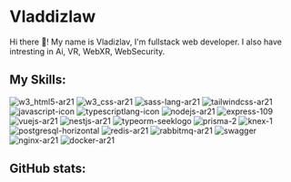 #  Vladdizlaw #




<!--
**Vladdizlaw/Vladdizlaw** is a ✨ _special_ ✨ repository because its `README.md` (this file) appears on your GitHub profile.

Here are some ideas to get you started:

- 🔭 I’m currently working on ...
- 🌱 I’m currently learning ...
- 👯 I’m looking to collaborate on ...
- 🤔 I’m looking for help with ...
- 💬 Ask me about ...
- 📫 How to reach me: ...
- 😄 Pronouns: ...
- ⚡ Fun fact: ...
-->
Hi there 👋! My name is Vladizlav, I'm fullstack web developer. I also have intresting in Ai, VR, WebXR, WebSecurity.   
## My Skills: ##
![w3_html5-ar21](https://github.com/user-attachments/assets/d41adb35-1619-42b1-b79d-75da40a00259)
![w3_css-ar21](https://github.com/user-attachments/assets/8f0ce5d7-729a-4dc8-8c20-9f5063ebcf69)
![sass-lang-ar21](https://github.com/user-attachments/assets/2efa373c-2ab8-4873-9631-90ac2e028cd7)
![tailwindcss-ar21](https://github.com/user-attachments/assets/1c7680c8-e3ed-4f66-9c2a-333b8434a163)
![javascript-icon](https://github.com/user-attachments/assets/4d954028-c4cb-49de-be9f-dcad6c2ed13e)
![typescriptlang-icon](https://github.com/user-attachments/assets/74273e19-8d9d-4f4c-bdb1-d7d32348bd09)
![nodejs-ar21](https://github.com/user-attachments/assets/eb0ca330-da33-4737-a893-35da42664348)
![express-109](https://github.com/user-attachments/assets/d762181d-6d4e-4942-b324-f235a1eddac8)
![vuejs-ar21](https://github.com/user-attachments/assets/190f4e71-f2dd-40bd-a2f6-e66852687f29)
![nestjs-ar21](https://github.com/user-attachments/assets/34e4ab08-92dd-47f3-b174-d29af38a47dc)
![typeorm-seeklogo](https://github.com/user-attachments/assets/78d8ab1f-0eb5-4bdf-8ed4-479c85dc3888)
![prisma-2](https://github.com/user-attachments/assets/eba6988b-4075-476f-808b-21c4692d320c)
![knex-1](https://github.com/user-attachments/assets/1e5c9951-801f-4121-b343-ca038ff9cede)
![postgresql-horizontal](https://github.com/user-attachments/assets/7be68eee-7091-4010-97ab-d9a457107f75)
![redis-ar21](https://github.com/user-attachments/assets/6bc99391-49ac-4923-9702-5389a86557d1)
![rabbitmq-ar21](https://github.com/user-attachments/assets/f0794f2e-53a5-4b2e-acb2-6d5e88850500)
![swagger](https://github.com/user-attachments/assets/008ac923-af82-423b-82bf-302b7450a33d)
![nginx-ar21](https://github.com/user-attachments/assets/8ad87ef9-0d99-4571-9efa-4efc108992e8)
![docker-ar21](https://github.com/user-attachments/assets/101a7c82-8732-495f-8ee6-e354d938e6f5)

## GitHub stats: ##
